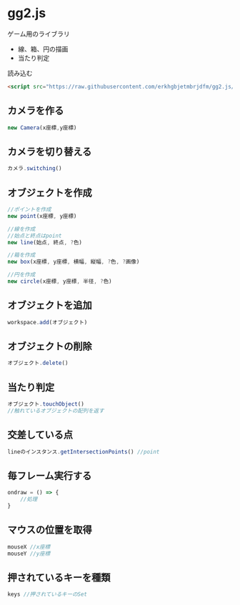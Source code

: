 # gg2.js

ゲーム用のライブラリ
* 線、箱、円の描画
* 当たり判定

読み込む
```html
<script src="https://raw.githubusercontent.com/erkhgbjetmbrjdfm/gg2.js/refs/heads/main/gg2.js"></script>
```

## カメラを作る
```javascript
new Camera(x座標,y座標)
```

## カメラを切り替える
```javascript
カメラ.switching()
```

## オブジェクトを作成

```javascript
//ポイントを作成
new point(x座標, y座標)

//線を作成
//始点と終点はpoint
new line(始点, 終点, ?色)

//箱を作成
new box(x座標, y座標, 横幅, 縦幅, ?色, ?画像)

//円を作成
new circle(x座標, y座標, 半径, ?色)
```

## オブジェクトを追加

```javascript
workspace.add(オブジェクト)
```

## オブジェクトの削除
```javascript
オブジェクト.delete()
```

## 当たり判定
```javascript
オブジェクト.touchObject()
//触れているオブジェクトの配列を返す
```

## 交差している点
```javascript
lineのインスタンス.getIntersectionPoints() //point
```

## 毎フレーム実行する

```javascript
ondraw = () => {
    //処理
}
```

## マウスの位置を取得
```javascript
mouseX //x座標
mouseY //y座標
```

## 押されているキーを種類
```javascript
keys //押されているキーのSet
```